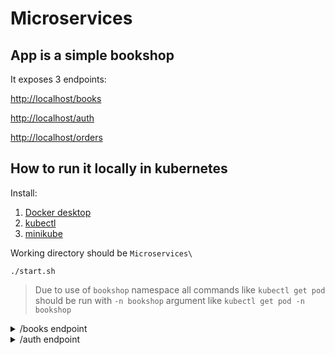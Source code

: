 # Microservices

## App is a simple bookshop

It exposes 3 endpoints:

[http://localhost/books](http://localhost/books)

[http://localhost/auth](http://localhost/auth)

[http://localhost/orders](http://localhost/orders)
## How to run it locally in kubernetes

Install:
1. [Docker desktop](https://www.docker.com/products/docker-desktop/)
2. [kubectl](https://kubernetes.io/docs/tasks/tools/)
3. [minikube](https://minikube.sigs.k8s.io/docs/start/)

Working directory should be `Microservices\`


```shell
./start.sh
```

> Due to use of `bookshop` namespace all commands like `kubectl get pod` 
should be run with `-n bookshop` argument like `kubectl get pod -n bookshop`

<details> <summary> /books endpoint </summary>


| Method  | Endpoint	 |
|---------|--------------|
| GET     | /books		 |
| GET     | /books/\{id} |
| POST    | /books       |
| PUT     | /books/\{id} |
| DELETE  | /books/\{id} |

#### POST/PUT model
```
{
  "title": "string",
  "description": "string",
  "author": "string"
}
```
</details>

<details> <summary> /auth endpoint </summary>


| Method  | Endpoint	       | Description                        |
|---------|------------------|------------------------------------|
| POST    | /auth/sign-up    |       -                            |
| POST    | /auth/sign-in    |       -                            |
| GET     | /auth/logout     |       -                            |
| GET     | /auth/refresh    | refresh tokens                     | 
| GET     | /auth/user/\{id} | get user by id                     |
| GET     | /auth/user/all   | get all users                      |
| POST    | /auth/user       | create user (prefer using sign-up) |
| PATCH   | /auth/user/\{id} | update user by id                  |
| DELETE  | /auth/user/\{id} | delete user by id                  |

#### Authorization header model
```
Bearer {token}
```

#### sign-up model
```
{
  "email": "string",
  "password": "string",
  "firstName": "string",
  "lastName": "string"
}
```

#### sign-in model
```
{
  "email": "string",
  "password": "string"
}
```
</details>